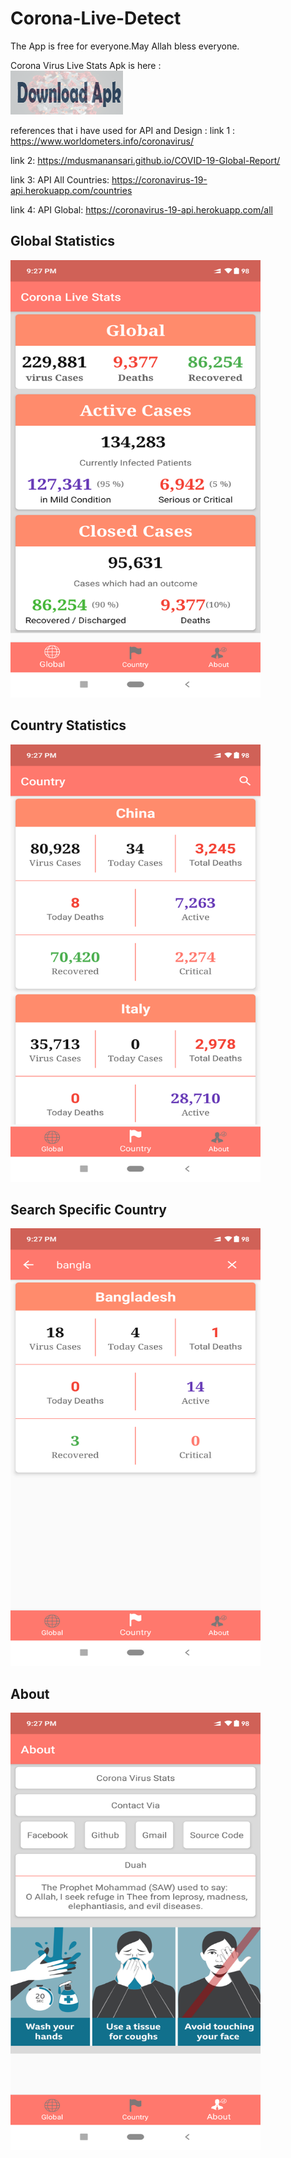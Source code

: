 # Corona-Live-Detect
The App is free for everyone.May Allah bless everyone.
<p>
  Corona Virus Live Stats Apk is here : <a target="_blank" title="Corona Virus"href="https://drive.google.com/open?id=1yutLn4xTi_erwiuVr6TYwmA5_ZVNaHPF"></br>
<img border="0" alt="corona" src="download.png" >
</a>

references that i have used for API and Design : 
link 1 : https://www.worldometers.info/coronavirus/

link 2: https://mdusmanansari.github.io/COVID-19-Global-Report/

link 3: API All Countries:  https://coronavirus-19-api.herokuapp.com/countries

link 4: API Global: https://coronavirus-19-api.herokuapp.com/all


<h2>Global Statistics</h2>
<img border="0" width="400" height="700" alt="corona" src="sample images/global.png" >

<h2>Country Statistics</h2>
<img border="0" width="400" height="700" alt="corona" src="sample images/country.png" >

<h2>Search Specific Country</h2>
<img border="0" width="400" height="700" alt="corona" src="sample images/searchbycountry.png" >


<h2>About</h2>
<img border="0" width="400" height="700" alt="corona" src="sample images/about.png" >
